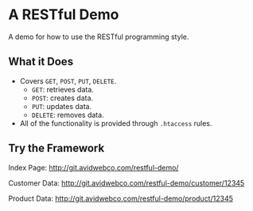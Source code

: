 # A RESTful Demo

A demo for how to use the RESTful programming style.

## What it Does

* Covers `GET`, `POST`, `PUT`, `DELETE`.
    * `GET`: retrieves data.
    * `POST`: creates data.
    * `PUT`: updates data.
    * `DELETE`: removes data.
* All of the functionality is provided through `.htaccess` rules.

## Try the Framework

Index Page: http://git.avidwebco.com/restful-demo/

Customer Data: http://git.avidwebco.com/restful-demo/customer/12345

Product Data: http://git.avidwebco.com/restful-demo/product/12345
